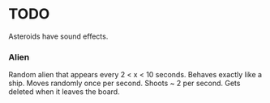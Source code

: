 # TODO

Asteroids have sound effects.

### Alien

Random alien that appears every 2 < x < 10 seconds.
Behaves exactly like a ship.
Moves randomly once per second.
Shoots ~ 2 per second.
Gets deleted when it leaves the board.